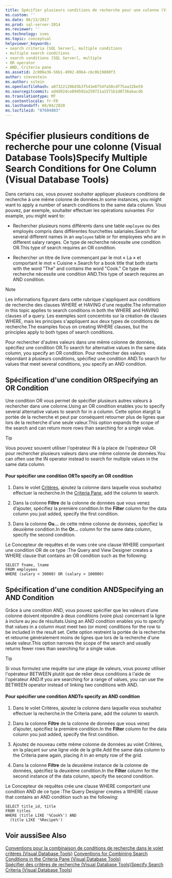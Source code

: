 ```yaml
---
title: Spécifier plusieurs conditions de recherche pour une colonne (Visual Database Tools) | Microsoft Docs
ms.custom: ''
ms.date: 06/13/2017
ms.prod: sql-server-2014
ms.reviewer: ''
ms.technology: ssms
ms.topic: conceptual
helpviewer_keywords:
- search criteria [SQL Server], multiple conditions
- multiple search conditions
- search conditions [SQL Server], multiple
- OR operator
- AND, Criteria pane
ms.assetid: 2c006e36-56b1-4992-89b4-c6c0b19808f3
author: stevestein
ms.author: sstein
ms.openlocfilehash: a07322120bd3b3f543e6f54fa50cdf75aa32be59
ms.sourcegitcommit: ad4d92dce894592a259721a1571b1d8736abacdb
ms.translationtype: MT
ms.contentlocale: fr-FR
ms.lasthandoff: 08/04/2020
ms.locfileid: "87604803"
---
```

# <a name="specify-multiple-search-conditions-for-one-column-visual-database-tools"></a><span data-ttu-id="9dd19-102">Spécifier plusieurs conditions de recherche pour une colonne (Visual Database Tools)</span><span class="sxs-lookup"><span data-stu-id="9dd19-102">Specify Multiple Search Conditions for One Column (Visual Database Tools)</span></span>
  <span data-ttu-id="9dd19-103">Dans certains cas, vous pouvez souhaiter appliquer plusieurs conditions de recherche à une même colonne de données.</span><span class="sxs-lookup"><span data-stu-id="9dd19-103">In some instances, you might want to apply a number of search conditions to the same data column.</span></span> <span data-ttu-id="9dd19-104">Vous pouvez, par exemple, souhaiter effectuer les opérations suivantes :</span><span class="sxs-lookup"><span data-stu-id="9dd19-104">For example, you might want to:</span></span>  
  
-   <span data-ttu-id="9dd19-105">Rechercher plusieurs noms différents dans une table `employee` ou des employés compris dans différentes fourchettes salariales.</span><span class="sxs-lookup"><span data-stu-id="9dd19-105">Search for several different names in an `employee` table or for employees who are in different salary ranges.</span></span> <span data-ttu-id="9dd19-106">Ce type de recherche nécessite une condition OR.</span><span class="sxs-lookup"><span data-stu-id="9dd19-106">This type of search requires an OR condition.</span></span>  
  
-   <span data-ttu-id="9dd19-107">Rechercher un titre de livre commençant par le mot « La » et comportant le mot « Cuisine ».</span><span class="sxs-lookup"><span data-stu-id="9dd19-107">Search for a book title that both starts with the word "The" and contains the word "Cook."</span></span> <span data-ttu-id="9dd19-108">Ce type de recherche nécessite une condition AND.</span><span class="sxs-lookup"><span data-stu-id="9dd19-108">This type of search requires an AND condition.</span></span>  
  
> [!NOTE]  
>  <span data-ttu-id="9dd19-109">Les informations figurant dans cette rubrique s'appliquent aux conditions de recherche des clauses WHERE et HAVING d'une requête.</span><span class="sxs-lookup"><span data-stu-id="9dd19-109">The information in this topic applies to search conditions in both the WHERE and HAVING clauses of a query.</span></span> <span data-ttu-id="9dd19-110">Les exemples sont concentrés sur la création de clauses WHERE, mais les principes s'appliquent aux deux types de conditions de recherche.</span><span class="sxs-lookup"><span data-stu-id="9dd19-110">The examples focus on creating WHERE clauses, but the principles apply to both types of search conditions.</span></span>  
  
 <span data-ttu-id="9dd19-111">Pour rechercher d'autres valeurs dans une même colonne de données, spécifiez une condition OR.</span><span class="sxs-lookup"><span data-stu-id="9dd19-111">To search for alternative values in the same data column, you specify an OR condition.</span></span> <span data-ttu-id="9dd19-112">Pour rechercher des valeurs répondant à plusieurs conditions, spécifiez une condition AND.</span><span class="sxs-lookup"><span data-stu-id="9dd19-112">To search for values that meet several conditions, you specify an AND condition.</span></span>  
  
## <a name="specifying-an-or-condition"></a><span data-ttu-id="9dd19-113">Spécification d'une condition OR</span><span class="sxs-lookup"><span data-stu-id="9dd19-113">Specifying an OR Condition</span></span>  
 <span data-ttu-id="9dd19-114">Une condition OR vous permet de spécifier plusieurs autres valeurs à rechercher dans une colonne.</span><span class="sxs-lookup"><span data-stu-id="9dd19-114">Using an OR condition enables you to specify several alternative values to search for in a column.</span></span> <span data-ttu-id="9dd19-115">Cette option élargit la portée de la recherche et peut par conséquent retourner plus de lignes que lors de la recherche d'une seule valeur.</span><span class="sxs-lookup"><span data-stu-id="9dd19-115">This option expands the scope of the search and can return more rows than searching for a single value.</span></span>  
  
> [!TIP]  
>  <span data-ttu-id="9dd19-116">Vous pouvez souvent utiliser l'opérateur IN à la place de l'opérateur OR pour rechercher plusieurs valeurs dans une même colonne de données.</span><span class="sxs-lookup"><span data-stu-id="9dd19-116">You can often use the IN operator instead to search for multiple values in the same data column.</span></span>  
  
#### <a name="to-specify-an-or-condition"></a><span data-ttu-id="9dd19-117">Pour spécifier une condition OR</span><span class="sxs-lookup"><span data-stu-id="9dd19-117">To specify an OR condition</span></span>  
  
1.  <span data-ttu-id="9dd19-118">Dans le volet [Critères](visual-database-tools.md), ajoutez la colonne dans laquelle vous souhaitez effectuer la recherche.</span><span class="sxs-lookup"><span data-stu-id="9dd19-118">In the [Criteria Pane](visual-database-tools.md), add the column to search.</span></span>  
  
2.  <span data-ttu-id="9dd19-119">Dans la colonne **Filtre** de la colonne de données que vous venez d’ajouter, spécifiez la première condition.</span><span class="sxs-lookup"><span data-stu-id="9dd19-119">In the **Filter** column for the data column you just added, specify the first condition.</span></span>  
  
3.  <span data-ttu-id="9dd19-120">Dans la colonne **Ou...** de cette même colonne de données, spécifiez la deuxième condition.</span><span class="sxs-lookup"><span data-stu-id="9dd19-120">In the **Or...** column for the same data column, specify the second condition.</span></span>  
  
 <span data-ttu-id="9dd19-121">Le Concepteur de requêtes et de vues crée une clause WHERE comportant une condition OR de ce type :</span><span class="sxs-lookup"><span data-stu-id="9dd19-121">The Query and View Designer creates a WHERE clause that contains an OR condition such as the following:</span></span>  
  
```  
SELECT fname, lname  
FROM employees  
WHERE (salary < 30000) OR (salary > 100000)  
```  
  
## <a name="specifying-an-and-condition"></a><span data-ttu-id="9dd19-122">Spécification d'une condition AND</span><span class="sxs-lookup"><span data-stu-id="9dd19-122">Specifying an AND Condition</span></span>  
 <span data-ttu-id="9dd19-123">Grâce à une condition AND, vous pouvez spécifier que les valeurs d'une colonne doivent répondre à deux conditions (voire plus) concernant la ligne à inclure au jeu de résultats.</span><span class="sxs-lookup"><span data-stu-id="9dd19-123">Using an AND condition enables you to specify that values in a column must meet two (or more) conditions for the row to be included in the result set.</span></span> <span data-ttu-id="9dd19-124">Cette option restreint la portée de la recherche et retourne généralement moins de lignes que lors de la recherche d'une seule valeur.</span><span class="sxs-lookup"><span data-stu-id="9dd19-124">This option narrows the scope of the search and usually returns fewer rows than searching for a single value.</span></span>  
  
> [!TIP]  
>  <span data-ttu-id="9dd19-125">Si vous formulez une requête sur une plage de valeurs, vous pouvez utiliser l'opérateur BETWEEN plutôt que de relier deux conditions à l'aide de l'opérateur AND.</span><span class="sxs-lookup"><span data-stu-id="9dd19-125">If you are searching for a range of values, you can use the BETWEEN operator instead of linking two conditions with AND.</span></span>  
  
#### <a name="to-specify-an-and-condition"></a><span data-ttu-id="9dd19-126">Pour spécifier une condition AND</span><span class="sxs-lookup"><span data-stu-id="9dd19-126">To specify an AND condition</span></span>  
  
1.  <span data-ttu-id="9dd19-127">Dans le volet Critères, ajoutez la colonne dans laquelle vous souhaitez effectuer la recherche.</span><span class="sxs-lookup"><span data-stu-id="9dd19-127">In the Criteria pane, add the column to search.</span></span>  
  
2.  <span data-ttu-id="9dd19-128">Dans la colonne **Filtre** de la colonne de données que vous venez d’ajouter, spécifiez la première condition.</span><span class="sxs-lookup"><span data-stu-id="9dd19-128">In the **Filter** column for the data column you just added, specify the first condition.</span></span>  
  
3.  <span data-ttu-id="9dd19-129">Ajoutez de nouveau cette même colonne de données au volet Critères, en la plaçant sur une ligne vide de la grille.</span><span class="sxs-lookup"><span data-stu-id="9dd19-129">Add the same data column to the Criteria pane again, placing it in an empty row of the grid.</span></span>  
  
4.  <span data-ttu-id="9dd19-130">Dans la colonne **Filtre** de la deuxième instance de la colonne de données, spécifiez la deuxième condition.</span><span class="sxs-lookup"><span data-stu-id="9dd19-130">In the **Filter** column for the second instance of the data column, specify the second condition.</span></span>  
  
 <span data-ttu-id="9dd19-131">Le Concepteur de requêtes crée une clause WHERE comportant une condition AND de ce type :</span><span class="sxs-lookup"><span data-stu-id="9dd19-131">The Query Designer creates a WHERE clause that contains an AND condition such as the following:</span></span>  
  
```  
SELECT title_id, title  
FROM titles  
WHERE (title LIKE '%Cook%') AND   
  (title LIKE '%Recipe%')  
```  
  
## <a name="see-also"></a><span data-ttu-id="9dd19-132">Voir aussi</span><span class="sxs-lookup"><span data-stu-id="9dd19-132">See Also</span></span>  
 <span data-ttu-id="9dd19-133">[Conventions pour la combinaison de conditions de recherche dans le volet critères &#40;Visual Database Tools&#41;](conventions-combine-search-conditions-in-criteria-pane-visual-db-tools.md) </span><span class="sxs-lookup"><span data-stu-id="9dd19-133">[Conventions for Combining Search Conditions in the Criteria Pane &#40;Visual Database Tools&#41;](conventions-combine-search-conditions-in-criteria-pane-visual-db-tools.md) </span></span>  
 [<span data-ttu-id="9dd19-134">Spécifier des critères de recherche &#40;Visual Database Tools&#41;</span><span class="sxs-lookup"><span data-stu-id="9dd19-134">Specify Search Criteria &#40;Visual Database Tools&#41;</span></span>](specify-search-criteria-visual-database-tools.md)  
  
  
